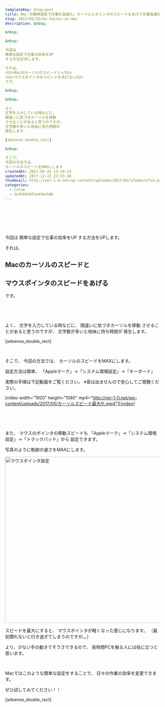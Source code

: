 ```yaml
---
templateKey: blog-post
title: Mac の簡単設定で作業を高速化。カーソルとポインタのスピードをあげて作業高速化
slug: 2017/05/25/be-faster-on-mac
description: &nbsp;

&nbsp;

&nbsp;

今回は
簡単な設定で仕事の効率をUP
する方法をUPします。

それは、
<h2>Macのカーソルのスピードと</h2>
<h2>マウスポインタのスピードをあげる</h2>
です。

&nbsp;

&nbsp;

よく、
文字を入力している時などに、
間違いに気づきカーソルを移動
させることがあると思うのですが、
文字数が多いと地味に待ち時間が
発生します。

[adsense_double_rect]

&nbsp;

そこで、
今回の方法では、
カーソルのスピードをMAXにします
createdAt: 2017-05-25 14:19:14
updatedAt: 2017-12-22 22:53:28
thumbnail: http://ver-1-0.net/wp-content/uploads/2017/01/v7wo6xrcfve-pandu-agus-wismoyo.jpg
categories: 
  - colum
  - %e4%bb%95%e4%ba%8b
---
```


&nbsp;

&nbsp;

&nbsp;

今回は
簡単な設定で仕事の効率をUP
する方法をUPします。

それは、
<h2>Macのカーソルのスピードと</h2>
<h2>マウスポインタのスピードをあげる</h2>
です。

&nbsp;

&nbsp;

よく、
文字を入力している時などに、
間違いに気づきカーソルを移動
させることがあると思うのですが、
文字数が多いと地味に待ち時間が
発生します。

[adsense_double_rect]

&nbsp;

そこで、
今回の方法では、
カーソルのスピードをMAXにします。

設定方法は簡単、
「Appleマーク」→「システム環境設定」→「キーボード」

実際の手順は下記動画をご覧ください。
※音は出ませんので安心してご視聴ください。

[video width="1920" height="1080" mp4="http://ver-1-0.net/wp-content/uploads/2017/05/カーソルスピード最大化.mp4"][/video]

&nbsp;

&nbsp;

また、
マウスのポインタの移動スピードも
「Appleマーク」→「システム環境設定」→「トラックパッド」から
設定できます。

写真のように軌跡の速さをMAXにします。

<a href="http://ver-1-0.net/wp-content/uploads/2017/05/スクリーンショット-2017-05-25-10.53.04.png"><img class="alignnone size-large wp-image-384" src="http://ver-1-0.net/wp-content/uploads/2017/05/スクリーンショット-2017-05-25-10.53.04-1024x791.png" alt="マウスポインタ設定" width="700" height="541" /></a>

スピードを最大にすると、
マウスポインタが軽くなった感じになります。
（最初慣れないと行き過ぎてしまうのですが。。）

より、少ない手の動きでそうさできるので、
長時間PCを触る人には役に立つと思います。

&nbsp;

Macではこのような簡単な設定をすることで、
日々の作業の効率を変更できます。

ぜひ試してみてください！！

[adsense_double_rect]

